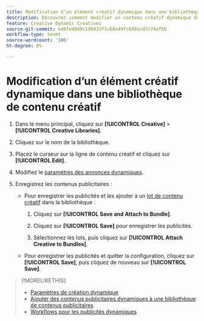 ```yaml
---
title: Modification d’un élément créatif dynamique dans une bibliothèque de contenu créatif
description: Découvrez comment modifier un contenu créatif dynamique dans une bibliothèque de contenu créatif.
feature: Creative Dynamic Creatives
source-git-commit: ed0fe4849c1db933f1c68a49fc848acd7c74af5b
workflow-type: tm+mt
source-wordcount: '106'
ht-degree: 0%

---
```


# Modification d’un élément créatif dynamique dans une bibliothèque de contenu créatif

1. Dans le menu principal, cliquez sur **[!UICONTROL Creative]** > **[!UICONTROL Creative Libraries]**.

1. Cliquez sur le nom de la bibliothèque.

1. Placez le curseur sur la ligne de contenu créatif et cliquez sur **[!UICONTROL Edit]**.

1. Modifiez le [paramètres des annonces dynamiques](creative-settings-dynamic.md).

1. Enregistrez les contenus publicitaires :

   * Pour enregistrer les publicités et les ajouter à un [lot de contenu créatif](bundle-manage.md) dans la bibliothèque :

      1. Cliquez sur **[!UICONTROL Save and Attach to Bundle]**.

      1. Cliquez sur **[!UICONTROL Save]** pour enregistrer les publicités.

      1. Sélectionnez les lots, puis cliquez sur **[!UICONTROL Attach Creative to Bundles]**.

   * Pour enregistrer les publicités et quitter la configuration, cliquez sur **[!UICONTROL Save]**, puis cliquez de nouveau sur **[!UICONTROL Save]**.

>[!MORELIKETHIS]
>
>* [ Paramètres de création dynamique ](creative-settings-dynamic.md)
>* [Ajouter des contenus publicitaires dynamiques à une bibliothèque de contenus publicitaires](creative-add-dynamic.md)
>* [Workflows pour les publicités dynamiques](/help/creative/introduction/workflow-dynamic-ads.md)
